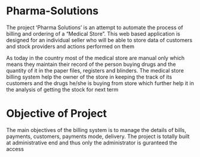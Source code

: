 # Pharma-Solutions
The project ʻPharma Solutionsʼ is an attempt to automate the process of billing and ordering of a “Medical Store”. This web based application is designed for an individual seller who will be able to store data of customers and stock providers and actions performed on them

As today in the country most of the medical store are manual only which
means they maintain their record of the person buying drugs and the quantity
of it in the paper files, registers and blinders. The medical store billing system
help the owner of the store in keeping the track of its customers and the drugs
he/she is buying from store which further help it in the analysis of getting the
stock for next term

# Objective of Project
The main objectives of the billing system is to manage the details of
bills, payments, customers, payments mode, delivery. The project is totally
built at administrative end and thus only the administrator is guranteed the
access



